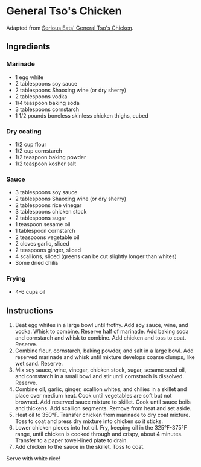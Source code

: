 # General Tso's Chicken

Adapted from [Serious Eats' General Tso's Chicken](http://www.seriouseats.com/recipes/2014/04/the-best-general-tsos-chicken-food-lab-chinese-recipe.html).

## Ingredients

### Marinade

- 1 egg white
- 2 tablespoons soy sauce
- 2 tablespoons Shaoxing wine (or dry sherry)
- 2 tablespoons vodka
- 1/4 teaspoon baking soda
- 3 tablespoons cornstarch
- 1 1/2 pounds boneless skinless chicken thighs, cubed

### Dry coating

- 1/2 cup flour
- 1/2 cup cornstarch
- 1/2 teaspoon baking powder
- 1/2 teaspoon kosher salt

### Sauce

- 3 tablespoons soy sauce
- 2 tablespoons Shaoxing wine (or dry sherry)
- 2 tablespoons rice vinegar
- 3 tablespoons chicken stock
- 2 tablespoons sugar
- 1 teaspoon sesame oil
- 1 tablespoon cornstarch
- 2 teaspoons vegetable oil
- 2 cloves garlic, sliced
- 2 teaspoons ginger, sliced
- 4 scallions, sliced (greens can be cut slightly longer than whites)
- Some dried chilis

### Frying

- 4-6 cups oil

## Instructions

1. Beat egg whites in a large bowl until frothy. Add soy sauce, wine, and vodka. Whisk to combine. Reserve half of marinade. Add baking soda and cornstarch and whisk to combine. Add chicken and toss to coat. Reserve.
2. Combine flour, cornstarch, baking powder, and salt in a large bowl. Add reserved marinade and whisk until mixture develops coarse clumps, like wet sand. Reserve.
3. Mix soy sauce, wine, vinegar, chicken stock, sugar, sesame seed oil, and cornstarch in a small bowl and stir until cornstarch is dissolved. Reserve.
4. Combine oil, garlic, ginger, scallion whites, and chilies in a skillet and place over medium heat. Cook until vegetables are soft but not browned. Add reserved sauce mixture to skillet. Cook until sauce boils and thickens. Add scallion segments. Remove from heat and set aside.
5. Heat oil to 350°F. Transfer chicken from marinade to dry coat mixture. Toss to coat and press dry mixture into chicken so it sticks.
6. Lower chicken pieces into hot oil. Fry, keeping oil in the 325°F-375°F range, until chicken is cooked through and crispy, about 4 minutes. Transfer to a paper towel-lined plate to drain.
7. Add chicken to the sauce in the skillet. Toss to coat.

Serve with white rice!
